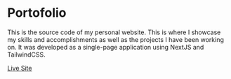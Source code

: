 # Portofolio

This is the source code of my personal website. This is where I showcase my skills and accomplishments as well as the projects I have been working on. It was developed as a single-page application using NextJS and TailwindCSS.

[Live Site](https://portofolio-airdgo.vercel.app/)
